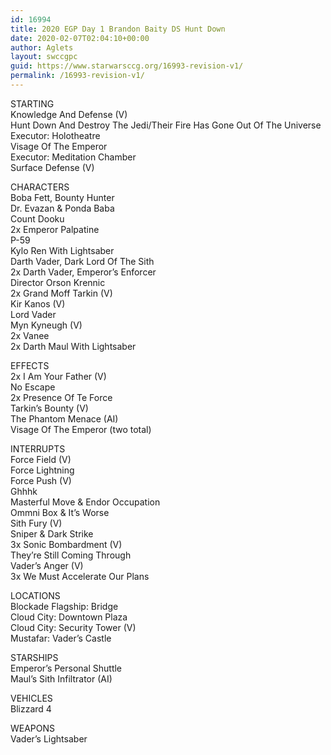 ```yaml
---
id: 16994
title: 2020 EGP Day 1 Brandon Baity DS Hunt Down
date: 2020-02-07T02:04:10+00:00
author: Aglets
layout: swccgpc
guid: https://www.starwarsccg.org/16993-revision-v1/
permalink: /16993-revision-v1/
---
```

STARTING  
Knowledge And Defense (V)  
Hunt Down And Destroy The Jedi/Their Fire Has Gone Out Of The Universe  
Executor: Holotheatre  
Visage Of The Emperor  
Executor: Meditation Chamber  
Surface Defense (V)

CHARACTERS  
Boba Fett, Bounty Hunter  
Dr. Evazan & Ponda Baba  
Count Dooku  
2x Emperor Palpatine  
P-59  
Kylo Ren With Lightsaber  
Darth Vader, Dark Lord Of The Sith  
2x Darth Vader, Emperor’s Enforcer  
Director Orson Krennic  
2x Grand Moff Tarkin (V)  
Kir Kanos (V)  
Lord Vader  
Myn Kyneugh (V)  
2x Vanee  
2x Darth Maul With Lightsaber

EFFECTS  
2x I Am Your Father (V)  
No Escape  
2x Presence Of Te Force  
Tarkin’s Bounty (V)  
The Phantom Menace (AI)  
Visage Of The Emperor (two total)

INTERRUPTS  
Force Field (V)  
Force Lightning  
Force Push (V)  
Ghhhk  
Masterful Move & Endor Occupation  
Ommni Box & It&#8217;s Worse  
Sith Fury (V)  
Sniper & Dark Strike  
3x Sonic Bombardment (V)  
They&#8217;re Still Coming Through  
Vader’s Anger (V)  
3x We Must Accelerate Our Plans

LOCATIONS  
Blockade Flagship: Bridge  
Cloud City: Downtown Plaza  
Cloud City: Security Tower (V)  
Mustafar: Vader’s Castle

STARSHIPS  
Emperor’s Personal Shuttle  
Maul’s Sith Infiltrator (AI)

VEHICLES  
Blizzard 4

WEAPONS  
Vader’s Lightsaber